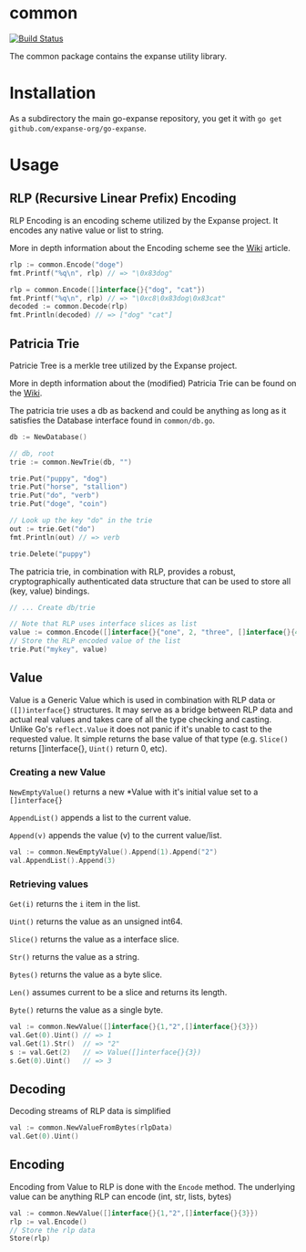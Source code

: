 # common

[![Build
Status](https://travis-ci.org/expanse/go-expanse.png?branch=master)](https://travis-ci.org/expanse/go-expanse)

The common package contains the expanse utility library.

# Installation

As a subdirectory the main go-expanse repository, you get it with
`go get github.com/expanse-org/go-expanse`.

# Usage

## RLP (Recursive Linear Prefix) Encoding


RLP Encoding is an encoding scheme utilized by the Expanse project. It
encodes any native value or list to string.

More in depth information about the Encoding scheme see the [Wiki](http://wiki.expanse.org/index.php/RLP)
article.


```go
rlp := common.Encode("doge")
fmt.Printf("%q\n", rlp) // => "\0x83dog"

rlp = common.Encode([]interface{}{"dog", "cat"})
fmt.Printf("%q\n", rlp) // => "\0xc8\0x83dog\0x83cat"
decoded := common.Decode(rlp)
fmt.Println(decoded) // => ["dog" "cat"]
```

## Patricia Trie

Patricie Tree is a merkle tree utilized by the Expanse project.


More in depth information about the (modified) Patricia Trie can be
found on the [Wiki](http://wiki.expanse.org/index.php/Patricia_Tree).

The patricia trie uses a db as backend and could be anything as long as
it satisfies the Database interface found in `common/db.go`.

```go
db := NewDatabase()

// db, root
trie := common.NewTrie(db, "")

trie.Put("puppy", "dog")
trie.Put("horse", "stallion")
trie.Put("do", "verb")
trie.Put("doge", "coin")

// Look up the key "do" in the trie
out := trie.Get("do")
fmt.Println(out) // => verb

trie.Delete("puppy")
```

The patricia trie, in combination with RLP, provides a robust,
cryptographically authenticated data structure that can be used to store
all (key, value) bindings.

```go
// ... Create db/trie

// Note that RLP uses interface slices as list
value := common.Encode([]interface{}{"one", 2, "three", []interface{}{42}})
// Store the RLP encoded value of the list
trie.Put("mykey", value)
```

## Value

Value is a Generic Value which is used in combination with RLP data or
`([])interface{}` structures. It may serve as a bridge between RLP data
and actual real values and takes care of all the type checking and
casting. Unlike Go's `reflect.Value` it does not panic if it's unable to
cast to the requested value. It simple returns the base value of that
type (e.g. `Slice()` returns []interface{}, `Uint()` return 0, etc).

### Creating a new Value

`NewEmptyValue()` returns a new \*Value with it's initial value set to a
`[]interface{}`

`AppendList()` appends a list to the current value.

`Append(v)` appends the value (v) to the current value/list.

```go
val := common.NewEmptyValue().Append(1).Append("2")
val.AppendList().Append(3)
```

### Retrieving values

`Get(i)` returns the `i` item in the list.

`Uint()` returns the value as an unsigned int64.

`Slice()` returns the value as a interface slice.

`Str()` returns the value as a string.

`Bytes()` returns the value as a byte slice.

`Len()` assumes current to be a slice and returns its length.

`Byte()` returns the value as a single byte.

```go
val := common.NewValue([]interface{}{1,"2",[]interface{}{3}})
val.Get(0).Uint() // => 1
val.Get(1).Str()  // => "2"
s := val.Get(2)   // => Value([]interface{}{3})
s.Get(0).Uint()   // => 3
```

## Decoding

Decoding streams of RLP data is simplified

```go
val := common.NewValueFromBytes(rlpData)
val.Get(0).Uint()
```

## Encoding

Encoding from Value to RLP is done with the `Encode` method. The
underlying value can be anything RLP can encode (int, str, lists, bytes)

```go
val := common.NewValue([]interface{}{1,"2",[]interface{}{3}})
rlp := val.Encode()
// Store the rlp data
Store(rlp)
```
